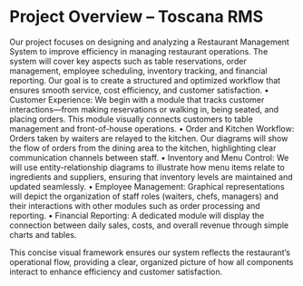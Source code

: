 # Project Overview – Toscana RMS
Our project focuses on designing and analyzing a Restaurant Management System to improve efficiency in managing restaurant operations. The system will cover key aspects such as table reservations, order management, employee scheduling, inventory tracking, and financial reporting. Our goal is to create a structured and optimized workflow that ensures smooth service, cost efficiency, and customer satisfaction. 
	•	Customer Experience:
We begin with a module that tracks customer interactions—from making reservations or walking in, being seated, and placing orders. This module visually connects customers to table management and front-of-house operations.
	•	Order and Kitchen Workflow:
Orders taken by waiters are relayed to the kitchen. Our diagrams will show the flow of orders from the dining area to the kitchen, highlighting clear communication channels between staff.
	•	Inventory and Menu Control:
We will use entity-relationship diagrams to illustrate how menu items relate to ingredients and suppliers, ensuring that inventory levels are maintained and updated seamlessly.
	•	Employee Management:
Graphical representations will depict the organization of staff roles (waiters, chefs, managers) and their interactions with other modules such as order processing and reporting.
	•	Financial Reporting:
A dedicated module will display the connection between daily sales, costs, and overall revenue through simple charts and tables.

This concise visual framework ensures our system reflects the restaurant’s operational flow, providing a clear, organized picture of how all components interact to enhance efficiency and customer satisfaction.
